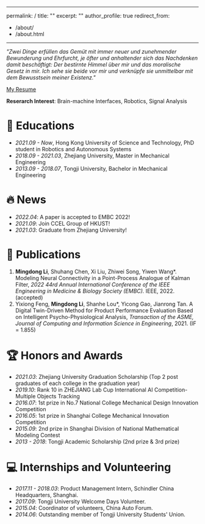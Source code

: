 <!--
 * @Author: Raymond Mingdong
 * @Date: 2022-04-17 16:41:13
 * @Description: In User Settings Edit
-->
---
permalink: /
title: ""
excerpt: ""
author_profile: true
redirect_from: 
  - /about/
  - /about.html
---

<!-- {% if site.google_scholar_stats_use_cdn %}
{% assign gsDataBaseUrl = "https://cdn.jsdelivr.net/gh/" | append: site.repository | append: "@" %}
{% else %}
{% assign gsDataBaseUrl = "https://raw.githubusercontent.com/" | append: site.repository | append: "/" %}
{% endif %}
{% assign url = gsDataBaseUrl | append: "google-scholar-stats/gs_data_shieldsio.json" %} -->

<span class='anchor' id='about-me'></span>

*"Zwei Dinge erfüllen das Gemüt mit immer neuer und zunehmender Bewunderung und Ehrfurcht, je öfter und anhaltender sich das Nachdenken damit beschäftigt: Der bestirnte Himmel über mir und das moralische Gesetz in mir. Ich sehe sie beide vor mir und verknüpfe sie unmittelbar mit dem Bewusstsein meiner Existenz."*

[My Resume](https://drive.google.com/file/d/1so8uxdsuAj3vlGVChhCj0huzFwfS1yjo/view?usp=sharing)

**Reserarch Interest**: Brain-machine Interfaces, Robotics, Signal Analysis

# 📖 Educations
- *2021.09 - Now*, Hong Kong University of Science and Technology, PhD student in Robotics and Autonomous Systems
- *2018.09 - 2021.03*, Zhejiang University, Master in Mechanical Engineering
- *2013.09 - 2018.07*, Tongji University, Bachelor in Mechanical Engineering

# 🔥 News
- *2022.04*: A paper is accepted to EMBC 2022!
- *2021.09*: Join CCEL Group of HKUST!
- *2021.03*: Graduate from Zhejiang University!

# 📝 Publications 
1. **Mingdong Li**, Shuhang Chen, Xi Liu, Zhiwei Song, Yiwen Wang*. Modeling Neural Connectivity in a Point-Process Analogue of Kalman Filter, *2022 44rd Annual International Conference of the IEEE Engineering in Medicine & Biology Society (EMBC).* IEEE, 2022. (accepted)
2. Yixiong Feng, **Mingdong Li**, Shanhe Lou*, Yicong Gao, Jianrong Tan. A Digital Twin-Driven Method for Product Performance Evaluation Based on Intelligent Psycho-Physiological Analysis, *Transaction of the ASME, Journal of Computing and Information Science in Engineering*, 2021. (IF = 1.855)
<!-- 3. **Mingdong Li**, Shanhe Lou*, Yicong Gao, Hao Zheng, Bingtao Hu, Jianrong Tan. A cerebellar operant conditioning-inspired constraint satisfaction approach for product design concept generation, *International Journal of Production Research*, 2022. (under review, IF = 8.568) -->
<!-- 4. Xuanyu Wu, Zhaoxi Hong*, Yixiong Feng, **Mingdong Li**, Shanhe Lou, Jianrong Tan. A semantic analysis driven customer requirements mining method for product conceptual design, ***Scientific Reports***, 2021. (under second revision, IF = 4.379) -->
   

# 🏆 Honors and Awards
- *2021.03*: Zhejiang University Graduation Scholarship (Top 2 post graduates of each college in the graduation year)
- *2019.10*: Rank 10 in ZHEJIANG Lab Cup International AI Competition-Multiple Objects Tracking
- *2016.07*: 1st prize in No.7 National College Mechanical Design Innovation Competition 
- *2016.05*: 1st prize in Shanghai College Mechanical Innovation Competition 
- *2015.09*: 2nd prize in Shanghai Division of National Mathematical Modeling Contest 
- *2013 - 2018*: Tongji Academic Scholarship (2nd prize & 3rd prize)


# 💻 Internships and Volunteering
- *2017.11 - 2018.03*: Product Management Intern, Schindler China Headquarters, Shanghai. 
- *2017.09*: Tongji University Welcome Days Volunteer.
- *2015.04*: Coordinator of volunteers, China Auto Forum.
- *2014.06*: Outstanding member of Tongji University Students' Union.